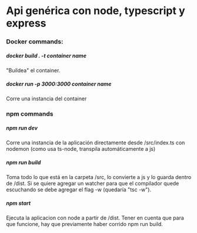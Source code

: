 # Api genérica con node, typescript y express

### Docker commands:

##### docker build . -t **container name**

"Buildea" el container.

##### docker run -p 3000:3000 **container name**

Corre una instancia del container

### npm commands

##### npm run dev

Corre una instancia de la aplicación directamente desde /src/index.ts con nodemon (como usa ts-node, transpila automáticamente a js)

##### npm run build

Toma todo lo que está en la carpeta /src, lo convierte a js y lo guarda dentro de /dist. Si se quiere agregar un watcher para que el compilador quede escuchando se debe agregar el flag -w (quedaría "tsc -w").

##### npm start

Ejecuta la aplicacion con node a partir de /dist. Tener en cuenta que para que funcione, hay que previamente haber corrido npm run build.
